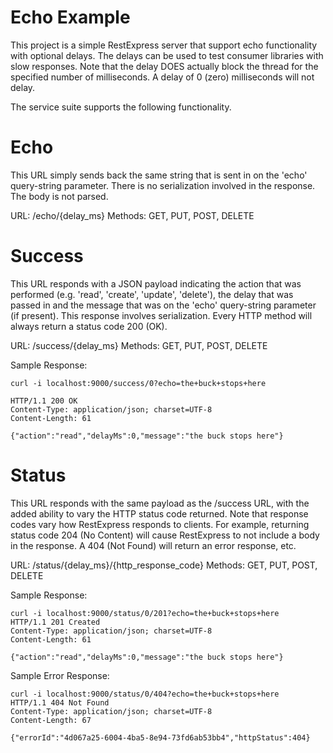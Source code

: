 Echo Example
============

This project is a simple RestExpress server that support echo functionality with optional delays. The delays can be used to test consumer libraries with slow responses.  Note that the delay DOES actually block the thread for the specified number of milliseconds.  A delay of 0 (zero) milliseconds will not delay.

The service suite supports the following functionality.

Echo
====

This URL simply sends back the same string that is sent in on the 'echo' query-string parameter. There is no serialization involved in the response. The body is not parsed.

URL: /echo/{delay_ms}
Methods: GET, PUT, POST, DELETE

Success
=======

This URL responds with a JSON payload indicating the action that was performed (e.g. 'read', 'create', 'update', 'delete'), the delay that was passed in and the message that was on the 'echo' query-string parameter (if present). This response involves serialization. Every HTTP method will always return a status code 200 (OK).

URL: /success/{delay_ms}
Methods: GET, PUT, POST, DELETE

Sample Response:
```
curl -i localhost:9000/success/0?echo=the+buck+stops+here

HTTP/1.1 200 OK
Content-Type: application/json; charset=UTF-8
Content-Length: 61

{"action":"read","delayMs":0,"message":"the buck stops here"}
```

Status
======

This URL responds with the same payload as the /success URL, with the added ability to vary the HTTP status code returned. Note that response codes vary how RestExpress responds to clients. For example, returning status code 204 (No Content) will cause RestExpress to not include a body in the response. A 404 (Not Found) will return an error response, etc.

URL: /status/{delay_ms}/{http_response_code}
Methods: GET, PUT, POST, DELETE

Sample Response:
```
curl -i localhost:9000/status/0/201?echo=the+buck+stops+here
HTTP/1.1 201 Created
Content-Type: application/json; charset=UTF-8
Content-Length: 61

{"action":"read","delayMs":0,"message":"the buck stops here"}
```

Sample Error Response:
```
curl -i localhost:9000/status/0/404?echo=the+buck+stops+here
HTTP/1.1 404 Not Found
Content-Type: application/json; charset=UTF-8
Content-Length: 67

{"errorId":"4d067a25-6004-4ba5-8e94-73fd6ab53bb4","httpStatus":404}
```
